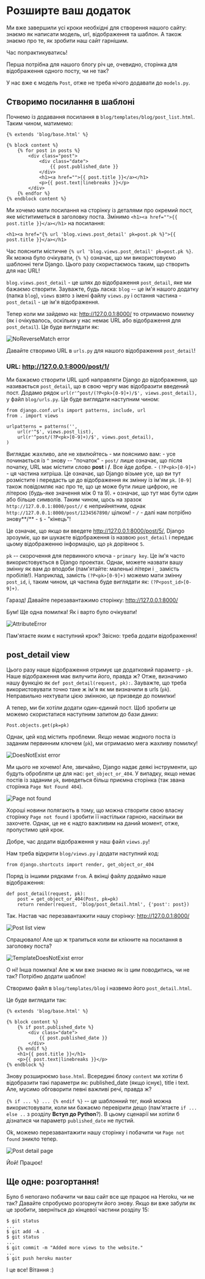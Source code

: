 # Розширте ваш додаток

Ми вже завершили усі кроки необхідні для створення нашого сайту: знаємо як написати модель, url, відображення та шаблон. А також знаємо про те, як зробити наш сайт гарнішим.

Час попрактикуватись!

Перша потрібна для нашого блогу річ це, очевидно, сторінка для відображення одного посту, чи не так?

У нас вже є модель `Post`, отже не треба нічого додавати до `models.py`.

## Створимо посилання в шаблоні

Почнемо із додавання посилання в `blog/templates/blog/post_list.html`. Таким чином, матимемо:

    {% extends 'blog/base.html' %}
    
    {% block content %}
        {% for post in posts %}
            <div class="post">
                <div class="date">
                    {{ post.published_date }}
                </div>
                <h1><a href="">{{ post.title }}</a></h1>
                <p>{{ post.text|linebreaks }}</p>
            </div>
        {% endfor %}
    {% endblock content %}
    

Ми хочемо мати посилання на сторінку із деталями про окремий пост, яке міститиметься в заголовку поста. Змінимо `<h1><a href="">{{ post.title }}</a></h1>` на посилання:

    <h1><a href="{% url 'blog.views.post_detail' pk=post.pk %}">{{ post.title }}</a></h1>
    

Час пояснити містичне `{% url 'blog.views.post_detail' pk=post.pk %}`. Як можна було очікувати, `{% %}` означає, що ми використовуємо шаблонні теги Django. Цього разу скористаємось таким, що створить для нас URL!

`blog.views.post_detail` - це шлях до відображення `post_detail`, яке ми бажаємо створити. Зауважте, будь ласка: `blog` -- це ім'я нашого додатку (папка `blog`), `views` взято з імені файлу `views.py` і остання частина - `post_detail` - це ім'я відображення.

Тепер коли ми зайдемо на: http://127.0.0.1:8000/ то отримаємо помилку (як і очікувалось, оскільки у нас немає URL або відображення для `post_detail`). Це буде виглядати як:

![NoReverseMatch error](images/no_reverse_match2.png)

Давайте створимо URL в `urls.py` для нашого відображення `post_detail`!

### URL: http://127.0.0.1:8000/post/1/

Ми бажаємо створити URL щоб направляти Django до відображення, що називається `post_detail`, що в свою чергу має відобразити введений пост. Додамо рядок `url(r'^post/(?P<pk>[0-9]+)/$', views.post_detail),` у файл `blog/urls.py`. Це буде виглядати наступним чином:

    from django.conf.urls import patterns, include, url
    from . import views
    
    urlpatterns = patterns('',
        url(r'^$', views.post_list),
        url(r'^post/(?P<pk>[0-9]+)/$', views.post_detail),
    )
    

Виглядає жахливо, але не хвилюйтесь - ми пояснимо вам: - усе починається із `^` знову -- "початок" - `post/` лише означає, що після початку, URL має містити слово **post** і **/**. Все йде добре. - `(?P<pk>[0-9]+)` - ця частина хитріша. Це означає, що Django візьме усе, що ви тут розмістите і передасть це до відображення як змінну із ім'ям `pk`. `[0-9]` також повідомляє нас про те, що це може бути лише цифрою, не літерою (будь-яке значення між 0 та 9). `+` означає, що тут має бути один або більше символів. Таким чином, щось на зразок `http://127.0.0.1:8000/post//` є неприйнятним, однак `http://127.0.0.1:8000/post/1234567890/` цілком! - `/` - далі нам потрібно знову**/** - `$` - "кінець"!

Це означає, що якщо ви введете http://127.0.0.1:8000/post/5/, Django зрозуміє, що ви шукаєте відображення із назвою `post_detail` і передає цьому відображенню інформацію, що `pk` дорівнює `5`.

`pk` -- скорочення для первинного ключа - `primary key`. Це ім'я часто використовується в Django проектах. Однак, можете назвати вашу змінну як вам до вподоби (пам'ятайте: маленькі літери і `_` замість пробілів!). Наприклад, замість `(?P<pk>[0-9]+)` можемо мати змінну `post_id`, і, таким чином, ця частина буде виглядати як: `(?P<post_id>[0-9]+)`.

Гаразд! Давайте перезавантажимо сторінку: http://127.0.0.1:8000/
    

Бум! Ще одна помилка! Як і варто було очікувати!

![AttributeError](images/attribute_error2.png)

Пам'ятаєте яким є наступний крок? Звісно: треба додати відображення!

## post_detail view

Цього разу наше відображення отримує ще додатковий параметр - `pk`. Наше відображення має вилучити його, правда ж? Отже, визначимо нашу функцію як `def post_detail(request, pk):`. Зауважте, що треба використовувати точно таке ж ім'я як ми визначили в urls (`pk`). Неправильно нехтувати цією змінною, це призведе до помилки!

А тепер, ми би хотіли додати один-єдиний пост. Щоб зробити це можемо скористатися наступним запитом до бази даних:

    Post.objects.get(pk=pk)
    

Однак, цей код містить проблеми. Якщо немає жодного поста із заданим первинним ключем (`pk`), ми отримаємо мега жахливу помилку!

![DoesNotExist error](images/does_not_exist2.png)

Ми цього не хочемо! Але, звичайно, Django надає деякі інструменти, що будуть обробляти це для нас: `get_object_or_404`. У випадку, якщо немає постів із заданим `pk`, виведеться більш приємна сторінка (так звана сторінка `Page Not Found 404`).

![Page not found](images/404_2.png)

Хороші новини полягають в тому, що можна створити свою власну сторінку `Page not found` і зробити її настільки гарною, наскільки ви захочете. Однак, це не є надто важливим на даний момент, отже, пропустимо цей крок.

Добре, час додати відображення у наш файл `views.py`!

Нам треба відкрити `blog/views.py` і додати наступний код:

    from django.shortcuts import render, get_object_or_404
    

Поряд із іншими рядками `from`. А вкінці файлу додаймо наше відображення:

    def post_detail(request, pk):
        post = get_object_or_404(Post, pk=pk)
        return render(request, 'blog/post_detail.html', {'post': post})
    

Так. Настав час перезавантажити нашу сторінку: http://127.0.0.1:8000/
    

![Post list view](images/post_list2.png)

Спрацювало! Але що ж трапиться коли ви клікните на посилання в заголовку поста?

![TemplateDoesNotExist error](images/template_does_not_exist2.png)

О ні! Інша помилка! Але ж ми вже знаємо як із цим поводитись, чи не так? Потрібно додати шаблон!

Створимо файл в `blog/templates/blog` і назвемо його `post_detail.html`.

Це буде виглядати так:

    {% extends 'blog/base.html' %}
    
    {% block content %}
        {% if post.published_date %}
            <div class="date">
                {{ post.published_date }}
            </div>
        {% endif %}
        <h1>{{ post.title }}</h1>
        <p>{{ post.text|linebreaks }}</p>
    {% endblock %}
    

Знову розширюємо `base.html`. Всередині блоку `content` ми хотіли б відобразити такі параметри як: published_date (якщо існує), title і text. Але, мусимо обговорити певні важливі речі, правда ж?

`{% if ... %} ... {% endif %}` -- це шаблонний тег, який можна використовувати, коли ми бажаємо перевірити дещо (пам'ятаєте `if ... else ..` з розділу **Вступ до Python**?). В цьому сценарії ми хотіли б дізнатися чи параметр `published_date` не пустий.

Ok, можемо перезавантажити нашу сторінку і побачити чи `Page not found` зникло тепер.

![Post detail page](images/post_detail2.png)

Йой! Працює!

## Ще одне: розгортання!

Було б непогано побачити чи ваш сайт все ще працює на Heroku, чи не так? Давайте спробуємо розгорнути його знову. Якщо ви вже забули як це зробити, зверніться до кінцевої частини розділу 15:

    $ git status
    ...
    $ git add -A .
    $ git status
    ...
    $ git commit -m "Added more views to the website."
    ...
    $ git push heroku master
    

І це все! Вітання :)

